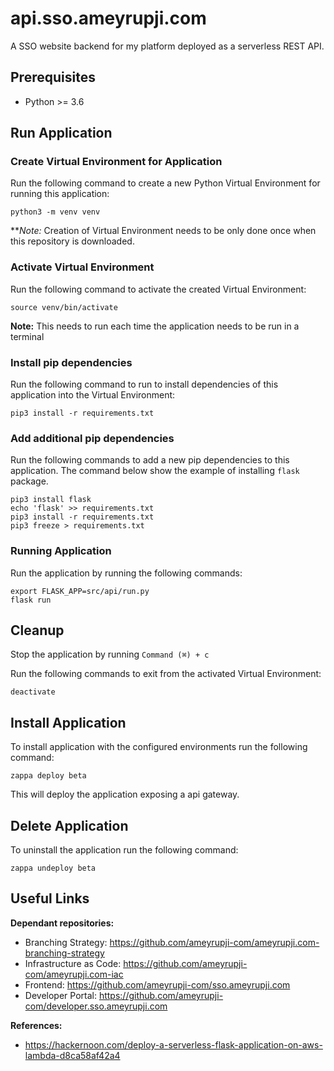 # api.sso.ameyrupji.com

A SSO website backend for my platform deployed as a serverless REST API.


## Prerequisites

- Python >= 3.6

## Run Application

### Create Virtual Environment for Application

Run the following command to create a new Python Virtual Environment for running this application:

```shell script
python3 -m venv venv
```

***Note:* Creation of Virtual Environment needs to be only done once when this repository is downloaded.


### Activate Virtual Environment

Run the following command to activate the created Virtual Environment:

```shell script
source venv/bin/activate
```

**Note:** This needs to run each time the application needs to be run in a terminal

### Install pip dependencies

Run the following command to run to install dependencies of this application into the Virtual Environment:

```shell script
pip3 install -r requirements.txt
```

### Add additional pip dependencies

Run the following commands to add a new pip dependencies to this application. The command below show the example of installing `flask` package.

```shell script
pip3 install flask
echo 'flask' >> requirements.txt
pip3 install -r requirements.txt
pip3 freeze > requirements.txt
```

### Running Application

Run the application by running the following commands:
```shell script
export FLASK_APP=src/api/run.py
flask run
```

## Cleanup


Stop the application by running `Command (⌘) + c` 
 
Run the following commands to exit from the activated Virtual Environment:

```shell script
deactivate
```

## Install Application

To install application with the configured environments run the following command:

```shell script
zappa deploy beta
```

This will deploy the application exposing a api gateway.

## Delete Application

To uninstall the application run the following command:

```shell script
zappa undeploy beta
```

## Useful Links

**Dependant repositories:**

- Branching Strategy: https://github.com/ameyrupji-com/ameyrupji.com-branching-strategy
- Infrastructure as Code: https://github.com/ameyrupji-com/ameyrupji.com-iac
- Frontend: https://github.com/ameyrupji-com/sso.ameyrupji.com
- Developer Portal: https://github.com/ameyrupji-com/developer.sso.ameyrupji.com

**References:**

- https://hackernoon.com/deploy-a-serverless-flask-application-on-aws-lambda-d8ca58af42a4